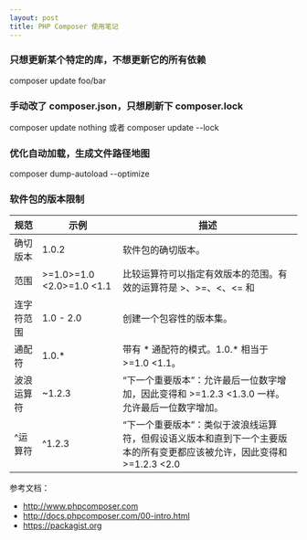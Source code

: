 ```yaml
---
layout: post
title: PHP Composer 使用笔记
---
```


### 只想更新某个特定的库，不想更新它的所有依赖
composer update foo/bar

### 手动改了 composer.json，只想刷新下 composer.lock
composer update nothing 或者 composer update --lock

### 优化自动加载，生成文件路径地图
composer dump-autoload --optimize

### 软件包的版本限制

| 规范 | 示例 | 描述 |
| -- | -- | -- |
| 确切版本 | 1.0.2 | 软件包的确切版本。 |
| 范围 | >=1.0>=1.0 <2.0>=1.0 <1.1  | 比较运算符可以指定有效版本的范围。有效的运算符是 >、>=、<、<= 和 | !=。可以定义多个范围，而且默认情况下按照 AND 处理，或者用双竖线 (||) 分开它们，则作为一个 OR 运算符。 |
| 连字符范围 | 1.0 - 2.0 | 创建一个包容性的版本集。 |
| 通配符 | 1.0.* | 带有 * 通配符的模式。1.0.* 相当于 >=1.0 <1.1。 |
| 波浪运算符 | ~1.2.3 | “下一个重要版本”：允许最后一位数字增加，因此变得和 >=1.2.3 <1.3.0 一样。允许最后一位数字增加。 |
| ^运算符 | ^1.2.3 | “下一个重要版本”：类似于波浪线运算符，但假设语义版本和直到下一个主要版本的所有变更都应该被允许，因此变得和 >=1.2.3 <2.0 | 一样。 |

参考文档：

- <http://www.phpcomposer.com>
- <http://docs.phpcomposer.com/00-intro.html>
- <https://packagist.org>

